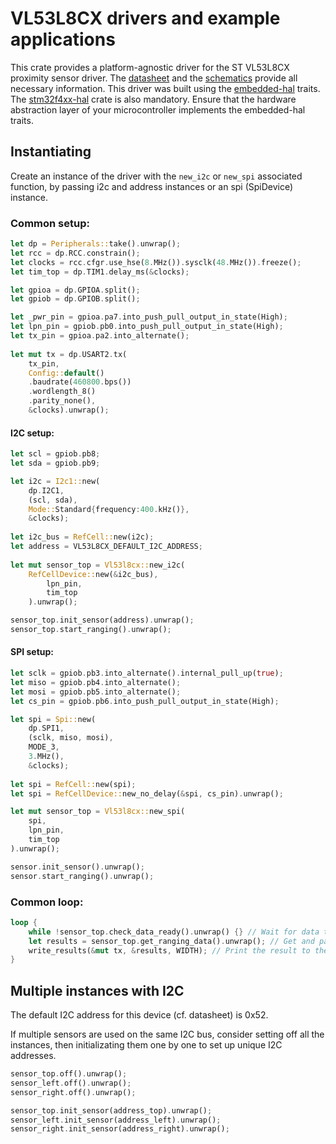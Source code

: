 # VL53L8CX drivers and example applications

This crate provides a platform-agnostic driver for the ST VL53L8CX proximity sensor driver.
The [datasheet](https://www.st.com/en/imaging-and-photonics-solutions/VL53L8CX.html) and the [schematics](https://www.st.com/resource/en/schematic_pack/x-nucleo-53l8a1-schematic.pdf) provide all necessary information.
This driver was built using the [embedded-hal](https://docs.rs/embedded-hal/latest/embedded_hal/) traits.
The [stm32f4xx-hal](https://docs.rs/stm32f4xx-hal/latest/stm32f4xx_hal/) crate is also mandatory.
Ensure that the hardware abstraction layer of your microcontroller implements the embedded-hal traits.

## Instantiating

Create an instance of the driver with the `new_i2c` or `new_spi` associated function, by passing i2c and address instances
or an spi (SpiDevice) instance.
 
### Common setup:
```rust
let dp = Peripherals::take().unwrap();
let rcc = dp.RCC.constrain();
let clocks = rcc.cfgr.use_hse(8.MHz()).sysclk(48.MHz()).freeze();
let tim_top = dp.TIM1.delay_ms(&clocks);

let gpioa = dp.GPIOA.split();
let gpiob = dp.GPIOB.split();

let _pwr_pin = gpioa.pa7.into_push_pull_output_in_state(High);
let lpn_pin = gpiob.pb0.into_push_pull_output_in_state(High);
let tx_pin = gpioa.pa2.into_alternate();
    
let mut tx = dp.USART2.tx(
    tx_pin,
    Config::default()
    .baudrate(460800.bps())
    .wordlength_8()
    .parity_none(),
    &clocks).unwrap();
```

#### I2C setup:
```rust    
let scl = gpiob.pb8;
let sda = gpiob.pb9;

let i2c = I2c1::new(
    dp.I2C1,
    (scl, sda),
    Mode::Standard{frequency:400.kHz()},
    &clocks);
    
let i2c_bus = RefCell::new(i2c);
let address = VL53L8CX_DEFAULT_I2C_ADDRESS;
    
let mut sensor_top = Vl53l8cx::new_i2c(
    RefCellDevice::new(&i2c_bus), 
        lpn_pin,
        tim_top
    ).unwrap();

sensor_top.init_sensor(address).unwrap(); 
sensor_top.start_ranging().unwrap();
```

#### SPI setup:
```rust
let sclk = gpiob.pb3.into_alternate().internal_pull_up(true);
let miso = gpiob.pb4.into_alternate();
let mosi = gpiob.pb5.into_alternate();
let cs_pin = gpiob.pb6.into_push_pull_output_in_state(High);

let spi = Spi::new(
    dp.SPI1,
    (sclk, miso, mosi),
    MODE_3,
    3.MHz(),
    &clocks);
    
let spi = RefCell::new(spi);
let spi = RefCellDevice::new_no_delay(&spi, cs_pin).unwrap();

let mut sensor_top = Vl53l8cx::new_spi(
    spi, 
    lpn_pin,
    tim_top
).unwrap();

sensor.init_sensor().unwrap();
sensor.start_ranging().unwrap();
```

### Common loop:
```rust
loop {
    while !sensor_top.check_data_ready().unwrap() {} // Wait for data to be ready
    let results = sensor_top.get_ranging_data().unwrap(); // Get and parse the result data
    write_results(&mut tx, &results, WIDTH); // Print the result to the output
}    
```

## Multiple instances with I2C

The default I2C address for this device (cf. datasheet) is 0x52.

If multiple sensors are used on the same I2C bus, consider setting off
all the instances, then initializating them one by one to set up unique I2C addresses.

```rust
sensor_top.off().unwrap();
sensor_left.off().unwrap();
sensor_right.off().unwrap();

sensor_top.init_sensor(address_top).unwrap(); 
sensor_left.init_sensor(address_left).unwrap(); 
sensor_right.init_sensor(address_right).unwrap(); 
```